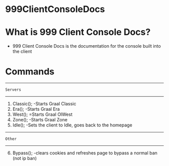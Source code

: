 # 999ClientConsoleDocs

# What is 999 Client Console Docs?
* 999 Client Console Docs is the documentation for the console built into the client

# Commands
_______________________
    Servers
_______________________
1. Classic(); -Starts Graal Classic
2. Era(); -Starts Graal Era
3. West(); =Starts Graal OlWest
4. Zone(); -Starts Graal Zone
5. Idle(); -Sets the client to Idle, goes back to the homepage

_______________________
    Other
_______________________
6. Bypass(); -clears cookies and refreshes page to bypass a normal ban (not ip ban)
